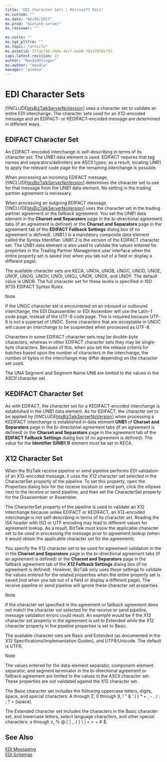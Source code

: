 ```yaml
---
title: "EDI Character Sets | Microsoft Docs"
ms.custom: ""
ms.date: "06/08/2017"
ms.prod: "biztalk-server"
ms.reviewer: ""

ms.suite: ""
ms.tgt_pltfrm: ""
ms.topic: "article"
ms.assetid: 57fae748-d66e-4ecf-be00-70147078ef93
caps.latest.revision: 22
author: "MandiOhlinger"
ms.author: "mandia"
manager: "anneta"
---
```

# EDI Character Sets
[!INCLUDE[btsBizTalkServerNoVersion](../includes/btsbiztalkservernoversion-md.md)] uses a character set to validate an entire EDI interchange. The character sets used for an X12-encoded message and an EDIFACT- or KEDIFACT-encoded message are determined in different ways.  
  
## EDIFACT Character Set  
 An EDIFACT-encoded interchange is self-describing in terms of its character set. The UNB1 data element is used. EDIFACT requires that tag names and separators/delimiters are ASCII types; as a result, locating UNB1 to apply the relevant code page for the remaining interchange is possible.  
  
 When processing an incoming EDIFACT message, [!INCLUDE[btsBizTalkServerNoVersion](../includes/btsbiztalkservernoversion-md.md)] determines the character set to use for that message from the UNB1 data element. No setting in the trading partner agreement is necessary.  
  
 When processing an outgoing EDIFACT message, [!INCLUDE[btsBizTalkServerNoVersion](../includes/btsbiztalkservernoversion-md.md)] uses the character set in the trading partner agreement or the fallback agreement. You set the UNB1 data element in the **Charset and Separators** page in the bi-directional agreement tabs (if an agreement is defined) or the **Charset and Separators** page in the agreement tab of the **EDIFACT Fallback Settings** dialog box (if no agreement is defined). UNB1.1 is a mandatory composite data element called the Syntax Identifier. UNB1.2 is the version of the EDIFACT character set. The UNB1 data element is also used to validate the values entered for properties in the Trading Partner Management user interface when the entire property set is saved (not when you tab out of a field or display a different page).  
  
 The available character sets are KECA, UNOA, UNOB, UNOC, UNOD, UNOE, UNOF, UNOG, UNOH, UNOI, UNOJ, UNOK, UNOX, and UNOY. The default value is UNOB. The full character set for these levels is specified in ISO 9735 EDIFACT Syntax Rules.  
  
> [!NOTE]
>  If the UNOC character set is encountered on an inbound or outbound interchange, the EDI Disassembler or EDI Assembler will use the Latin-1 code page, instead of the UTF-8 code page. This is required because UTF-8 is not a superset of UNOC. Some characters that are acceptable in UNOC will cause an interchange to be suspended when processed as UTF-8.  
  
 Characters in some EDIFACT character sets may be double-byte characters, whereas in other EDIFACT character sets they may be single-byte characters. Because of this, when you set the release criteria for batches based upon the number of characters in the interchange, the number of bytes in the interchange may differ depending on the character set used.  
  
 The UNA Segment and Segment Name UNB are limited to the values in the ASCII character set.  
  
## KEDIFACT Character Set  
 As with EDIFACT, the character set for a KEDIFACT-encoded interchange is established in the UNB1 data element. As for EDIFACT, the character set to be applied by [!INCLUDE[btsBizTalkServerNoVersion](../includes/btsbiztalkservernoversion-md.md)] when processing a KEDIFACT interchange is established in data element **UNB1** of **Charset and Separators** page in the bi-directional agreement tabs (if an agreement is defined) or the **Charset and Separators** page in the agreement tab of the **EDIFACT Fallback Settings** dialog box (if no agreement is defined). The value for the **Identifier (UNB1.1)** element must be set to KECA.  
  
## X12 Character Set  
 When the BizTalk receive pipeline or send pipeline performs EDI validation of an X12-encoded message, it uses the X12 character set selected in the CharacterSet property of the pipeline. To set this property, open the Properties dialog box for the receive location or send port, click the ellipses next to the receive or send pipeline, and then set the CharacterSet property for the Disassembler or Assembler.  
  
 The CharacterSet property of the pipeline is used to validate an X12 interchange because unlike EDIFACT or KEDIFACT, an X12-encoded interchange is not self-describing in terms of its character set. Reading the ISA header with ISO or UTF encoding may lead to different values for agreement lookup. As a result, BizTalk must know the applicable character set to be used in processing the message prior to agreement lookup (when it would obtain the applicable character set for the agreement).  
  
 You specify the X12 character set to be used for agreement validation in the in the **Charset and Separators** page in the bi-directional agreement tabs (if an agreement is defined) or the **Charset and Separators** page in the fallback agreement tab of the **X12 Fallback Settings** dialog box (if no agreement is defined). However, BizTalk only uses these settings to validate the values entered for the related properties when the entire property set is saved (not when you tab out of a field or display a different page). The receive pipeline or send pipeline will ignore these character set properties.  
  
> [!NOTE]
>  If the character set specified in the agreement or fallback agreement does not match the character set selected for the receive or send pipeline, message validation errors could result. An example would be if the X12 character set property in the agreement is set to Extended while the X12 character property in the pipeline properties is set to Basic.  
  
 The available character sets are Basic and Extended (as documented in the X12 Specifications/Implementation Guides), and UTF8/Unicode. The default is UTF8.  
  
> [!NOTE]
>  The values entered for the data-element separator, component-element separator, and segment terminator in the bi-directional agreement or fallback agreement are limited to the values in the ASCII character set. These properties are not validated against the X12 character set.  
  
 The Basic character set includes the following uppercase letters, digits, space, and special characters: A through Z, 0 through 9, ! “ & ’ ( ) * + , - . / : ; ? = (space).  
  
 The Extended character set includes the characters in the Basic character set, and lowercase letters, select language characters, and other special characters: a through z, % @ [ ] _ { } \ &#124; \< > ~ # $.  
  
## See Also  
 [EDI Messaging](../core/edi-messaging.md)   
 [EDI Schemas](../core/edi-schemas.md)